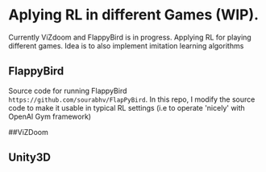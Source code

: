 # Aplying RL in different Games (WIP). 
Currently ViZdoom and FlappyBird is in progress.
Applying RL for playing different games. Idea is to also implement imitation learning algorithms


## FlappyBird 
Source code for running FlappyBird `https://github.com/sourabhv/FlapPyBird`. In this repo, I modify the source code to make it usable in typical RL settings (i.e to operate 'nicely' with OpenAI Gym framework)


##ViZDoom

## Unity3D

